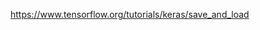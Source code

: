 

<!--
 * @version:
 * @Author:  StevenJokess https://github.com/StevenJokess
 * @Date: 2020-11-07 21:26:08
 * @LastEditors:  StevenJokess https://github.com/StevenJokess
 * @LastEditTime: 2020-11-07 21:26:11
 * @Description:
 * @TODO::
 * @Reference:
-->
https://www.tensorflow.org/tutorials/keras/save_and_load
